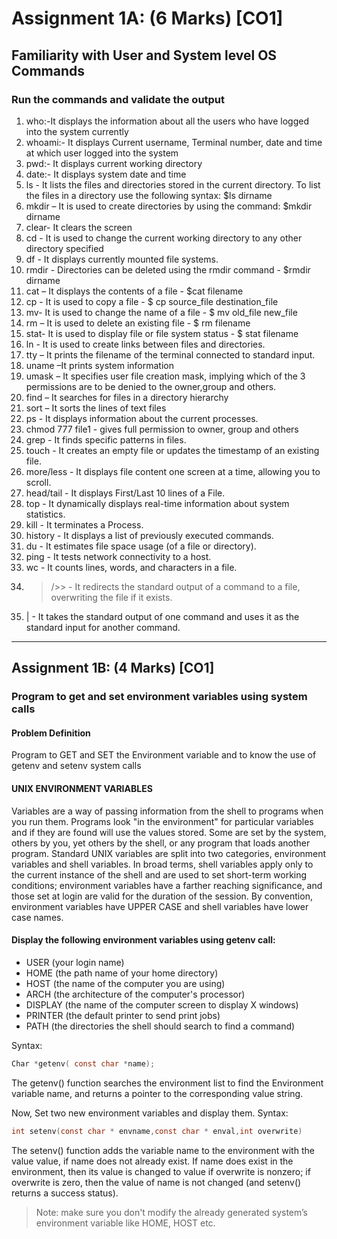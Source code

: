 # Assignment 1A: (6 Marks) \[CO1]

## Familiarity with User and System level OS Commands

### Run the commands and validate the output
1) who:-It displays the information about all the users who have logged into the system
currently
2) whoami:- It displays Current username, Terminal number, date and time at which user
logged into the system
3) pwd:- It displays current working directory
4) date:- It displays system date and time
5) ls - It lists the files and directories stored in the current directory. To list the files in a
directory use the following syntax: $ls dirname
6) mkdir – It is used to create directories by using the command: $mkdir dirname
7) clear- It clears the screen
8) cd - It is used to change the current working directory to any other directory specified
9) df - It displays currently mounted file systems.
10) rmdir - Directories can be deleted using the rmdir command - $rmdir dirname
11) cat – It displays the contents of a file - $cat filename
12) cp - It is used to copy a file - $ cp source_file destination_file
13) mv- It is used to change the name of a file - $ mv old_file new_file
14) rm – It is used to delete an existing file - $ rm filename
15) stat- It is used to display file or file system status - $ stat filename
16) ln - It is used to create links between files and directories.
17) tty – It prints the filename of the terminal connected to standard input.
18) uname –It prints system information
19) umask – It specifies user file creation mask, implying which of the 3 permissions are to
be denied to the owner,group and others.
20) find – It searches for files in a directory hierarchy
21) sort – It sorts the lines of text files
22) ps - It displays information about the current processes.
23) chmod 777 file1 - gives full permission to owner, group and others
24) grep - It finds specific patterns in files.
25) touch - It creates an empty file or updates the timestamp of an existing file.
26) more/less - It displays file content one screen at a time, allowing you to scroll.
27) head/tail - It displays First/Last 10 lines of a File.
28) top - It dynamically displays real-time information about system statistics.
29) kill - It terminates a Process.
30) history - It displays a list of previously executed commands.
31) du - It estimates file space usage (of a file or directory).
32) ping - It tests network connectivity to a host.
33) wc - It counts lines, words, and characters in a file.
34) >/>> - It redirects the standard output of a command to a file, overwriting the file if it exists.
35) | - It takes the standard output of one command and uses it as the standard input for another
command.

---
## Assignment 1B: (4 Marks) [CO1]
### Program to get and set environment variables using system calls

#### Problem Definition
Program to GET and SET the Environment variable and to know the use of getenv and setenv
system calls

#### UNIX ENVIRONMENT VARIABLES

Variables are a way of passing information from the shell to programs when you run them.
Programs look "in the environment" for particular variables and if they are found will use the
values stored. Some are set by the system, others by you, yet others by the shell, or any program
that loads another program. Standard UNIX variables are split into two categories, environment
variables and shell variables. In broad terms, shell variables apply only to the current instance of
the shell and are used to set short-term working conditions; environment variables have a farther
reaching significance, and those set at login are valid for the duration of the session. By
convention, environment variables have UPPER CASE and shell variables have lower case
names.

#### Display the following environment variables using getenv call:
- USER (your login name)
- HOME (the path name of your home directory)
- HOST (the name of the computer you are using)
- ARCH (the architecture of the computer's processor)
- DISPLAY (the name of the computer screen to display X windows)
- PRINTER (the default printer to send print jobs)
- PATH (the directories the shell should search to find a command)

Syntax: 
```c
Char *getenv( const char *name);
```
The getenv() function searches the environment list to find the Environment variable name,
and returns a pointer to the corresponding value string.

Now, Set two new environment variables and display them.
Syntax: 
```c
int setenv(const char * envname,const char * enval,int overwrite)
```
The setenv() function adds the variable name to the environment with the value value, if name
does not already exist. If name does exist in the environment, then its value is changed to value
if overwrite is nonzero; if overwrite is zero, then the value of name is not changed (and
setenv() returns a success status).
> Note: make sure you don't modify the already generated system’s environment variable like HOME, HOST etc.

